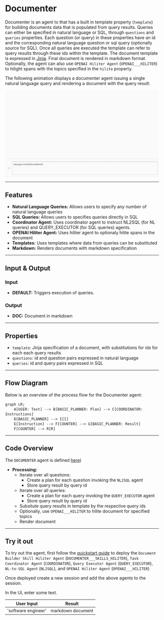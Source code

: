 # Documenter

Documenter is an agent to that has a built in template property (`template`) for building documents data that is populated from query results. Queries can either be specified in natural language or SQL, through `questions` and `queries` properties. Each question (or query) in these properties have an id and the corresponding natural language question or sql query (optionally source for SQL). Once all queries are executed the template can refer to query results through these ids within the template. The document template is expressed in [Jinja](https://jinja.palletsprojects.com/en/stable/). Final document is rendered in markdown format. Optionally, the agent can also use `OPENAI Hiliter Agent` (`OPENAI___HILITER`) to hilight spans with the topics specified in the `hilite` property.

The following animation displays a documenter agent issuing a single natural language query and rendering a document with the query result:

![Demo of Documenter agent](/docs/images/documenter.gif)

---

## Features

- **Natural Language Queries:** Allows users to specify any number of natural language queries
- **SQL Queries:** Allows users to specifies queries directly in SQL
- **Coordinator Agent:** Uses coordinator agent to instruct NL2SQL (for NL queries) and QUERY_EXECUTOR (for SQL queries) agents.
- **OPENAI Hiliter Agent:** Uses hiliter agent to optionaly hilite spans in the document
- **Templates:** Uses templates where data from queries can be substituted
- **Markdown:** Renders documents with markdown specification
  
---

## Input & Output

### Input

- **DEFAULT:** Triggers execution of queries.

### Output

- **DOC:** Document in markdown

---

## Properties
 
- `template`: Jinja specification of a document, with substitutions for ids for each each query results
- `questions`: id and question pairs expressed in natural language
- `queries`: id and query pairs expressed in SQL

---

## Flow Diagram

Below is an overview of the process flow for the Documenter agent:

```mermaid
graph LR;
    A[USER: Text] --> B[BASIC_PLANNER: Plan] --> C[COORDINATOR: Instructions]
    D[BASIC_PLANNER] --> I[I]
    E[Instruction] --> F[COUNTER] --> G[BASIC_PLANNER: Result]
    F[COUNTER] --> R[R]
```

---

## Code Overview

The `DOCUMENTER` agent is defined [here](https://github.com/rit-git/blue/blob/v0.9/lib/blue/agents/documenter.py))

- **Processing:**
  - Iterate over all questions:
    - Create a plan for each question invoking the `NL2SQL` agent
    - Store query result by query id
  - Iterate over all queries:
    - Create a plan for each query invoking the `QUERY_EXECUTOR` agent
    - Store query result by query id
  - Subsitute query results in template by the respective query ids
  - Optionally, use `OPENAI___HILITER` to hilite document for specified topics
  - Render document

---

## Try it out

To try out the agent, first follow the [quickstart guide](https://github.com/rit-git/blue/blob/v0.9/QUICK-START.md) to deploy the `Document Builder Skill Hiliter Agent` (`DOCUMENTER___SKILLS_HILITER`), `Task Coordinator Agent` (`COORDINATOR`), `Query Executor Agent` (`QUERY_EXECUTOR`),  `NL-to-SQL Agent` (`NL2SQL`), and `OPENAI Hiliter Agent` (`OPENAI___HILITER`)

Once deployed create a new session and add the above agents to the session. 

In the UI, enter some text.

| **User Input** | **Result** |
|--------------------------------|---------|
| 'software engineer' | markdown document |

